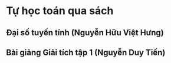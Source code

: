 # Tự học toán qua sách

## Đại số tuyến tính (Nguyễn Hữu Việt Hưng)

## Bài giảng Giải tích tập 1 (Nguyễn Duy Tiến)
